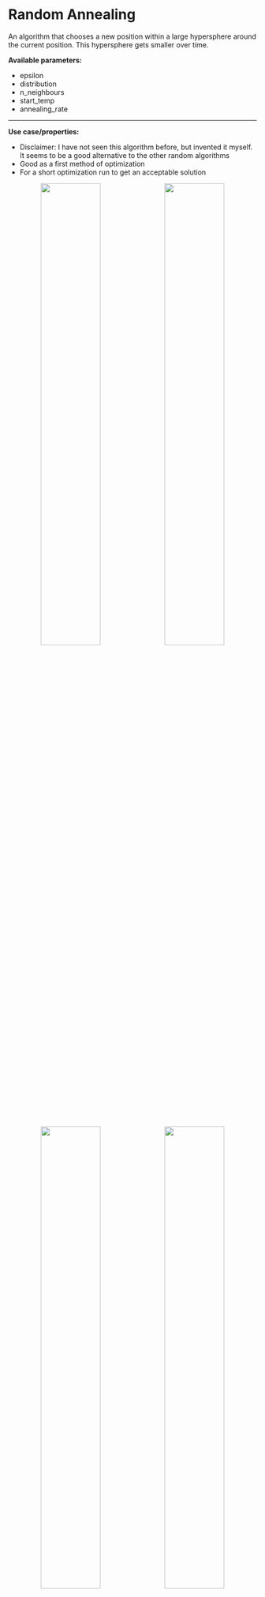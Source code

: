 # Random Annealing

An algorithm that chooses a new position within a large hypersphere around the current position. This hypersphere gets smaller over time.

**Available parameters:**
- epsilon
- distribution
- n_neighbours
- start_temp
- annealing_rate

---

**Use case/properties:**
- Disclaimer: I have not seen this algorithm before, but invented it myself. It seems to be a good alternative to the other random algorithms
- Good as a first method of optimization
- For a short optimization run to get an acceptable solution

<p align="center">
<img src="./plots/search_paths/RandomAnnealing [('epsilon_mod', 3)].png" width= 49%/>
<img src="./plots/search_paths/RandomAnnealing [('epsilon_mod', 10)].png" width= 49%/>
<img src="./plots/search_paths/RandomAnnealing [('epsilon_mod', 25)].png" width= 49%/>
<img src="./plots/search_paths/RandomAnnealing [('epsilon_mod', 25), ('annealing_rate', 0.9)].png" width= 49%/>
</p>
